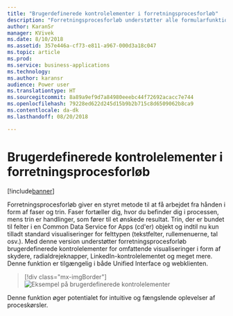 ```yaml
---
title: "Brugerdefinerede kontrolelementer i forretningsprocesforløb"
description: "Forretningsprocesforløb understøtter alle formularfunktioner, herunder brugerdefinerede kontrolelementer og forretningsregler."
author: KaranSr
manager: KVivek
ms.date: 8/10/2018
ms.assetid: 357e446a-cf73-e811-a967-000d3a18c047
ms.topic: article
ms.prod: 
ms.service: business-applications
ms.technology: 
ms.author: karansr
audience: Power user
ms.translationtype: HT
ms.sourcegitcommit: 8a89a9ef9d7a84980eeebc44f72692acacc7e744
ms.openlocfilehash: 79228ed622d245d15b9b2b715c8d6509062b8ca9
ms.contentlocale: da-dk
ms.lasthandoff: 08/20/2018

---
```

# <a name="custom-controls-in-business-process-flows"></a>Brugerdefinerede kontrolelementer i forretningsprocesforløb


[!include[banner](../../includes/banner.md)]

Forretningsprocesforløb giver en styret metode til at få arbejdet fra hånden i form af faser og trin. Faser fortæller dig, hvor du befinder dig i processen, mens trin er handlinger, som fører til et ønskede resultat. Trin, der er bundet til felter i en Common Data Service for Apps (cd'er) objekt og indtil nu kun tilladt standard visualiseringer for felttypen (tekstfelter, rullemenuerne, tal osv.). Med denne version understøtter forretningsprocesforløb brugerdefinerede kontrolelementer for omfattende visualiseringer i form af skydere, radialdrejeknapper, LinkedIn-kontrolelementet og meget mere. Denne funktion er tilgængelig i både Unified Interface og webklienten.

> [!div class="mx-imgBorder"]
> ![Eksempel på brugerdefinerede kontrolelementer](media/custom-controls_01.png "Eksempel på brugerdefinerede kontrolelementer")

Denne funktion øger potentialet for intuitive og fængslende oplevelser af proceskørsler.

